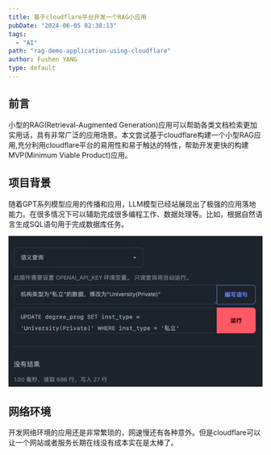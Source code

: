 ```yaml
---
title: 基于cloudflare平台开发一个RAG小应用
pubDate: "2024-06-05 02:38:13"
tags:
  - "AI"
path: "rag-demo-application-using-cloudflare"
author: Fushen YANG
type: default
---
```


## 前言

小型的RAG(Retrieval-Augmented Generation)应用可以帮助各类文档检索更加实用话，具有非常广泛的应用场景。本文尝试基于cloudflare构建一个小型RAG应用,充分利用cloudflare平台的易用性和易于触达的特性，帮助开发更快的构建MVP(Minimum Viable Product)应用。

## 项目背景

随着GPT系列模型应用的传播和应用，LLM模型已经站展现出了极强的应用落地能力。在很多情况下可以辅助完成很多编程工作、数据处理等。比如，根据自然语言生成SQL语句用于完成数据库任务。

![特别好的一个列子](11/ai-sql.png)

## 网络环境

开发网络环境的应用还是非常繁琐的，网速慢还有各种意外。但是cloudflare可以让一个网站或者服务长期在线没有成本实在是太棒了。
